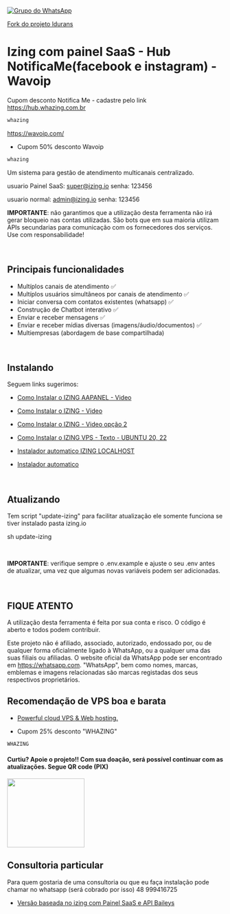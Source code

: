 [![Grupo do WhatsApp](https://img.shields.io/badge/WhatsApp-Grupo%20Whazing-brightgreen.svg)](https://grupo.whazing.com.br)

[Fork do projeto ldurans](https://github.com/ldurans/izing.open.io)

# Izing com painel SaaS - Hub NotificaMe(facebook e instagram) - Wavoip

Cupom desconto Notifica Me - cadastre pelo link https://hub.whazing.com.br

```bash
whazing
```

https://wavoip.com/

- Cupom 50% desconto Wavoip

```bash
whazing
```

Um sistema para gestão de atendimento multicanais centralizado.

usuario Painel SaaS: super@izing.io senha: 123456

usuario normal: admin@izing.io senha: 123456

**IMPORTANTE**: não garantimos que a utilização desta ferramenta não irá gerar bloqueio nas contas utilizadas. São bots que em sua maioria utilizam APIs secundarias para comunicação com os fornecedores dos serviços. Use com responsabilidade!

<br/>

## Principais funcionalidades

- Multíplos canais de atendimento ✅
- Multíplos usuários simultâneos por canais de atendimento ✅
- Iniciar conversa com contatos existentes (whatsapp) ✅
- Construção de Chatbot interativo ✅
- Enviar e receber mensagens ✅
- Enviar e receber mídias diversas (imagens/áudio/documentos) ✅
- Multiempresas (abordagem de base compartilhada)

<br/>

## Instalando
Seguem links sugerimos:
-  [Como Instalar o IZING AAPANEL -  Video](https://www.youtube.com/watch?v=pw5KMtdVw0s)
-  [Como Instalar o IZING - Video](https://youtu.be/-Woqu4W5Zzs?si=jcZYX3yPL60XkAd)
-  [Como Instalar o IZING - Video opção 2](https://youtu.be/bZ-jXRtcGyc?si=B8oQxv0V0V36fgrF)

-  [Como Instalar o IZING VPS - Texto - UBUNTU 20, 22](docs/INSTALL_VPS_UBUNTU_20_22.md)

-  [Instalador automatico IZING LOCALHOST](https://github.com/cleitonme/izing.local)
-  [Instalador automatico](https://github.com/cleitonme/izing.instalador)
<br/>


## Atualizando

Tem script "update-izing" para facilitar atualização ele somente funciona se tiver instalado pasta izing.io

sh update-izing

<br/>

**IMPORTANTE**: verifique sempre o .env.example e ajuste o seu .env antes de atualizar, uma vez que algumas novas variáveis podem ser adicionadas.


<br/>

## FIQUE ATENTO

A utilização desta ferramenta é feita por sua conta e risco. O código é aberto e todos podem contribuir.

Este projeto não é afiliado, associado, autorizado, endossado por, ou de qualquer forma oficialmente ligado à WhatsApp, ou a qualquer uma das suas filiais ou afiliadas. O website oficial da WhatsApp pode ser encontrado em <https://whatsapp.com>. "WhatsApp", bem como nomes, marcas, emblemas e imagens relacionadas são marcas registadas dos seus respectivos proprietários.

## Recomendação de VPS boa e barata

-  [Powerful cloud VPS & Web hosting.](https://control.peramix.com/?affid=58)

- Cupom 25% desconto "WHAZING"

```bash
WHAZING
```

#### Curtiu? Apoie o projeto!! Com sua doação, será possível continuar com as atualizações. Segue QR code (PIX)  

[<img src="donate.jpg" height="160" width="180"/>](donate.jpg)

## Consultoria particular

Para quem gostaria de uma consultoria ou que eu faça instalação pode chamar no whatsapp (será cobrado por isso) 48 999416725

-  [Versão baseada no izing com Painel SaaS e API Baileys](https://github.com/cleitonme/Whazing-SaaS)
